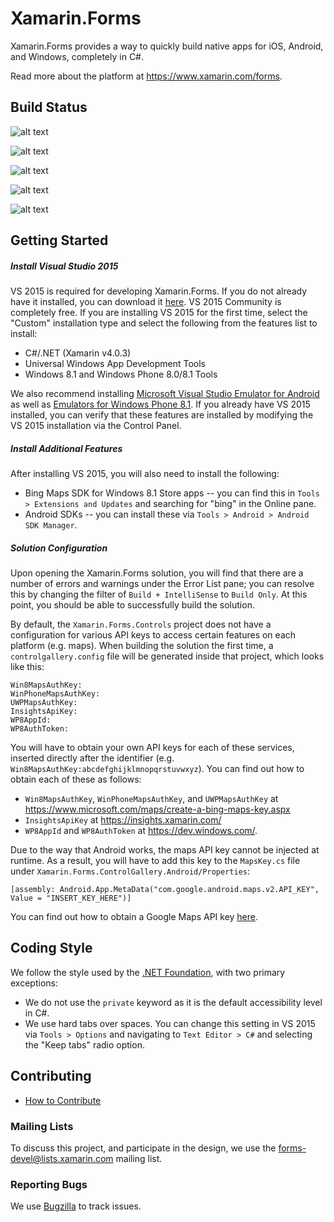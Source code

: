 # Xamarin.Forms #

Xamarin.Forms provides a way to quickly build native apps for iOS, Android, and Windows, completely in C#.

Read more about the platform at https://www.xamarin.com/forms.

## Build Status ##

![alt text](https://img.shields.io/teamcity/https/teamcity.xamarin.com/e/XamarinForms_Debug_Cycle7_2_OsxDebug.svg?style=flat&label=OSX%20Debug%20%20%20%20%20 "OSX Debug")  

![alt text](https://img.shields.io/teamcity/https/teamcity.xamarin.com/e/XamarinForms_Debug_Cycle7_2_WindowsDebug.svg?style=flat&label=Win%20Debug%20%20%20%20%20%20 "Win Debug")  

![alt text](https://img.shields.io/teamcity/https/teamcity.xamarin.com/e/XamarinForms_Debug_Cycle7_2_UiTests_OsxTestCloudPackageRunAndroid601.svg?style=flat&label=UITest%20Android "Android UI Tests")

![alt text](https://img.shields.io/teamcity/https/teamcity.xamarin.com/e/XamarinForms_Debug_Cycle7_2_UiTests_OsxTestCloudPackageRunIOSUnifiedIOS9.svg?style=flat&label=UITest%20iOS9%20%20%20%20 "iOS9 UI Tests")  

![alt text](https://img.shields.io/teamcity/https/teamcity.xamarin.com/e/XamarinForms_Debug_Cycle7_2_UiTests_OsxTestCloudPackageRunIOSUnifiedIOS10.svg?style=flat&label=UITest%20iOS10%20%20 "iOS10 UI Tests") 

## Getting Started ##

##### Install Visual Studio 2015 #####
VS 2015 is required for developing Xamarin.Forms. If you do not already have it installed, you can download it [here](https://www.visualstudio.com/downloads/download-visual-studio-vs). VS 2015 Community is completely free. If you are installing VS 2015 for the first time, select the "Custom" installation type and select the following from the features list to install:

- C#/.NET (Xamarin v4.0.3)
- Universal Windows App Development Tools
- Windows 8.1 and Windows Phone 8.0/8.1 Tools

We also recommend installing [Microsoft Visual Studio Emulator for Android](https://www.visualstudio.com/en-us/features/msft-android-emulator-vs.aspx) as well as [Emulators for Windows Phone 8.1](https://www.microsoft.com/en-us/download/details.aspx?id=44574). If you already have VS 2015 installed, you can verify that these features are installed by modifying the VS 2015 installation via the Control Panel.

##### Install Additional Features #####
After installing VS 2015, you will also need to install the following:
  - Bing Maps SDK for Windows 8.1 Store apps -- you can find this in `Tools > Extensions and Updates` and searching for "bing" in the Online pane.
  - Android SDKs -- you can install these via `Tools > Android > Android SDK Manager`.

##### Solution Configuration #####
Upon opening the Xamarin.Forms solution, you will find that there are a number of errors and warnings under the Error List pane; you can resolve this by changing the filter of `Build + IntelliSense` to `Build Only`. At this point, you should be able to successfully build the solution.

By default, the `Xamarin.Forms.Controls` project does not have a configuration for various API keys to access certain features on each platform (e.g. maps). When building the solution the first time, a `controlgallery.config` file will be generated inside that project, which looks like this:

    Win8MapsAuthKey:
    WinPhoneMapsAuthKey:
    UWPMapsAuthKey:
    InsightsApiKey:
    WP8AppId:
    WP8AuthToken:

You will have to obtain your own API keys for each of these services, inserted directly after the identifier (e.g. `Win8MapsAuthKey:abcdefghijklmnopqrstuvwxyz`). You can find out how to obtain each of these as follows:

- `Win8MapsAuthKey`, `WinPhoneMapsAuthKey`, and `UWPMapsAuthKey` at https://www.microsoft.com/maps/create-a-bing-maps-key.aspx
- `InsightsApiKey` at https://insights.xamarin.com/
- `WP8AppId` and `WP8AuthToken` at https://dev.windows.com/.

Due to the way that Android works, the maps API key cannot be injected at runtime. As a result, you will have to add this key to the `MapsKey.cs` file under `Xamarin.Forms.ControlGallery.Android/Properties`:

    [assembly: Android.App.MetaData("com.google.android.maps.v2.API_KEY", Value = "INSERT_KEY_HERE")]

You can find out how to obtain a Google Maps API key [here](https://developer.xamarin.com/guides/android/platform_features/maps_and_location/maps/obtaining_a_google_maps_api_key/).

## Coding Style ##

We follow the style used by the [.NET Foundation](https://github.com/dotnet/corefx/blob/master/Documentation/coding-guidelines/coding-style.md), with two primary exceptions:

- We do not use the `private` keyword as it is the default accessibility level in C#.
- We use hard tabs over spaces. You can change this setting in VS 2015 via `Tools > Options` and navigating to `Text Editor > C#` and selecting the "Keep tabs" radio option.

## Contributing ##

- [How to Contribute](https://github.com/xamarin/xamarin.forms/wiki/Contributing-Code)

### Mailing Lists

To discuss this project, and participate in the design, we use the [forms-devel@lists.xamarin.com](http://lists.xamarin.com/mailman/listinfo/forms-devel) mailing list.   

### Reporting Bugs

We use [Bugzilla](https://bugzilla.xamarin.com/newbug) to track issues.


